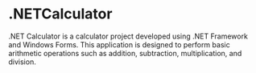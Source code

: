 # .NETCalculator
.NET Calculator is a calculator project developed using .NET Framework and Windows Forms. This application is designed to perform basic arithmetic operations such as addition, subtraction, multiplication, and division.
